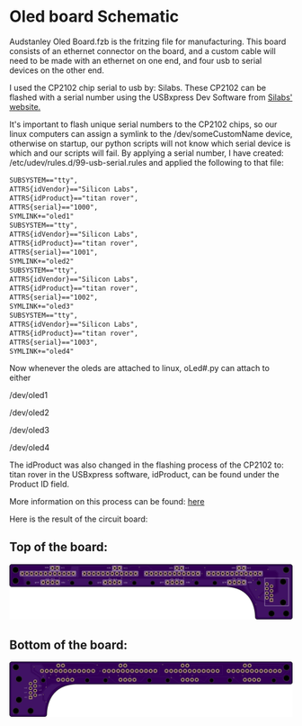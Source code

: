 # Oled board Schematic 
Audstanley Oled Board.fzb
is the fritzing file for manufacturing.  This board consists of an ethernet connector on the board,
and a custom cable will need to be made with an ethernet on one end, and four usb to serial devices on the other end.

I used the CP2102 chip serial to usb by: Silabs.
These CP2102 can be flashed with a serial number using the USBxpress Dev Software from [Silabs' website.](https://www.silabs.com/products/development-tools/software.page=10)

It's important to flash unique serial numbers to the CP2102 chips, so our linux computers can assign a symlink
to the /dev/someCustomName device, otherwise on startup, our python scripts will not know which serial device is which
and our scripts will fail. By applying a serial number, I have created: 
/etc/udev/rules.d/99-usb-serial.rules
and applied the following to that file:

```
SUBSYSTEM=="tty",
ATTRS{idVendor}=="Silicon Labs",
ATTRS{idProduct}=="titan rover",
ATTRS{serial}=="1000",
SYMLINK+="oled1"
SUBSYSTEM=="tty",
ATTRS{idVendor}=="Silicon Labs",
ATTRS{idProduct}=="titan rover",
ATTRS{serial}=="1001",
SYMLINK+="oled2"
SUBSYSTEM=="tty",
ATTRS{idVendor}=="Silicon Labs",
ATTRS{idProduct}=="titan rover",
ATTRS{serial}=="1002",
SYMLINK+="oled3"
SUBSYSTEM=="tty",
ATTRS{idVendor}=="Silicon Labs",
ATTRS{idProduct}=="titan rover",
ATTRS{serial}=="1003",
SYMLINK+="oled4"
```

Now whenever the oleds are attached to linux, oLed#.py  can attach to either 

/dev/oled1

/dev/oled2

/dev/oled3

/dev/oled4

The idProduct was also changed in the flashing process of the CP2102 to: titan rover
in the USBxpress software, idProduct, can be found under the Product ID field.

More information on this process can be found: [here](http://hintshop.ludvig.co.nz/show/persistent-names-usb-serial-devices/)

Here is the result of the circuit board:

## Top of the board:
![circuit board top](https://raw.githubusercontent.com/CSUFTitanRover/TitanRover2018/master/rover/core/servers/oLed/schematic/oLed_top.png)


## Bottom of the board:
![circuit board bottom](https://raw.githubusercontent.com/CSUFTitanRover/TitanRover2018/master/rover/core/servers/oLed/schematic/oLed_bottom.png)
